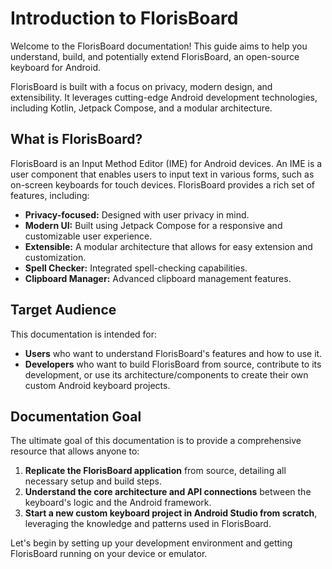 # Introduction to FlorisBoard

Welcome to the FlorisBoard documentation! This guide aims to help you understand, build, and potentially extend FlorisBoard, an open-source keyboard for Android.

FlorisBoard is built with a focus on privacy, modern design, and extensibility. It leverages cutting-edge Android development technologies, including Kotlin, Jetpack Compose, and a modular architecture.

## What is FlorisBoard?

FlorisBoard is an Input Method Editor (IME) for Android devices. An IME is a user component that enables users to input text in various forms, such as on-screen keyboards for touch devices. FlorisBoard provides a rich set of features, including:

*   **Privacy-focused:** Designed with user privacy in mind.
*   **Modern UI:** Built using Jetpack Compose for a responsive and customizable user experience.
*   **Extensible:** A modular architecture that allows for easy extension and customization.
*   **Spell Checker:** Integrated spell-checking capabilities.
*   **Clipboard Manager:** Advanced clipboard management features.

## Target Audience

This documentation is intended for:

*   **Users** who want to understand FlorisBoard's features and how to use it.
*   **Developers** who want to build FlorisBoard from source, contribute to its development, or use its architecture/components to create their own custom Android keyboard projects.

## Documentation Goal

The ultimate goal of this documentation is to provide a comprehensive resource that allows anyone to:

1.  **Replicate the FlorisBoard application** from source, detailing all necessary setup and build steps.
2.  **Understand the core architecture and API connections** between the keyboard's logic and the Android framework.
3.  **Start a new custom keyboard project in Android Studio from scratch**, leveraging the knowledge and patterns used in FlorisBoard.

Let's begin by setting up your development environment and getting FlorisBoard running on your device or emulator.